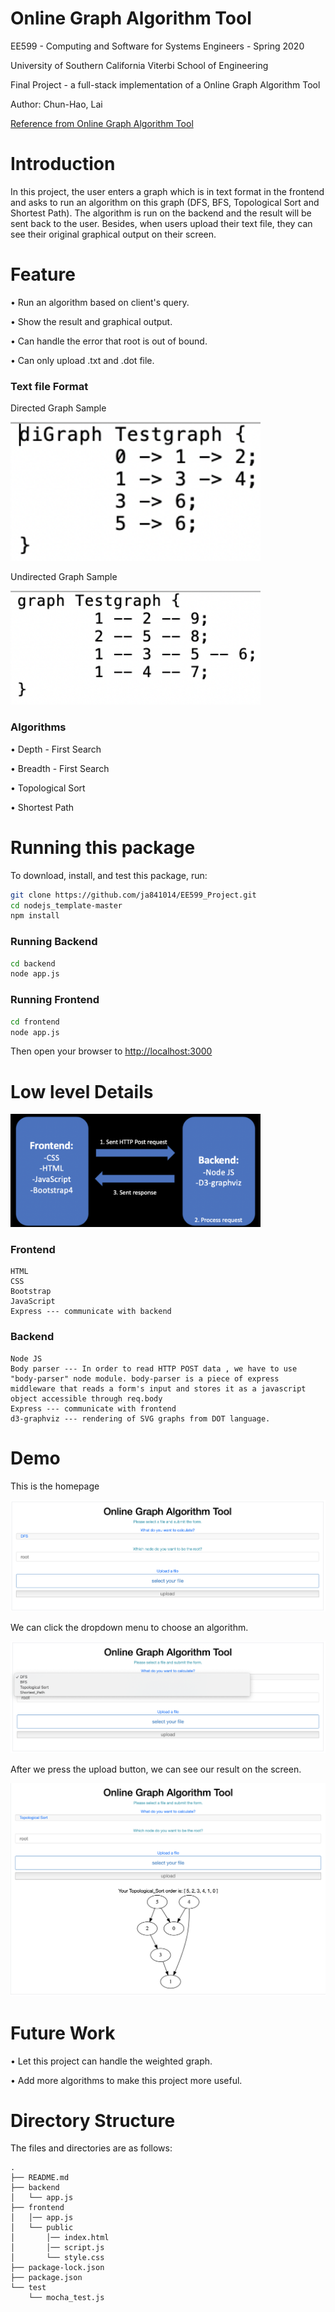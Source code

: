 # Online Graph Algorithm Tool

EE599 - Computing and Software for Systems Engineers - Spring 2020

University of Southern California Viterbi School of Engineering

Final Project - a full-stack implementation of a Online Graph Algorithm Tool

Author: Chun-Hao, Lai

[Reference from Online Graph Algorithm Tool](https://graphonline.ru/en/)

# Introduction

In this project, the user enters a graph which is in text format in the frontend and asks to run an algorithm on this graph (DFS, BFS, Topological Sort and Shortest Path). The algorithm is run on the backend and the result will be sent back to the user. Besides, when users upload their text file, they can see their original graphical output on their screen.

# Feature

• Run an algorithm based on client's query.

• Show the result and graphical output.

• Can handle the error that root is out of bound.

• Can only upload .txt and .dot file.

### Text file Format

Directed Graph Sample

<img alt="Frontend" src="https://github.com/ja841014/EE599_Project/blob/master/frontend/Directed_Graph_Sample.png" width="400">

Undirected Graph Sample

<img alt="Frontend" src="https://github.com/ja841014/EE599_Project/blob/master/frontend/Undirected_Graph_Sample.png" width="400">

### Algorithms
• Depth - First Search

• Breadth - First Search

• Topological Sort

• Shortest Path

# Running this package

To download, install, and test this package, run:

```bash
git clone https://github.com/ja841014/EE599_Project.git
cd nodejs_template-master
npm install
```

### Running Backend
```bash
cd backend
node app.js
```

### Running Frontend
```bash
cd frontend
node app.js
```
Then open your browser to [http://localhost:3000](http://localhost:3000)

# Low level Details

<img alt="Process" src="https://github.com/ja841014/EE599_Project/blob/master/frontend/process.png" width="400">

### Frontend
    HTML 
    CSS 
    Bootstrap
    JavaScript
    Express --- communicate with backend
### Backend
    Node JS
    Body parser --- In order to read HTTP POST data , we have to use "body-parser" node module. body-parser is a piece of express middleware that reads a form's input and stores it as a javascript object accessible through req.body
    Express --- communicate with frontend
    d3-graphviz --- rendering of SVG graphs from DOT language.

# Demo

This is the homepage

<img alt="Frontend" src="https://github.com/ja841014/EE599_Project/blob/master/frontend/frontend_appearance.png">

We can click the dropdown menu to choose an algorithm.

<img alt="Frontend" src="https://github.com/ja841014/EE599_Project/blob/master/frontend/DEMO_Select.png">

After we press the upload button, we can see our result on the screen.

<img alt="Frontend" src="https://github.com/ja841014/EE599_Project/blob/master/backend/DEMO_TOPO.png">

# Future Work
 • Let this project can handle the weighted graph.
 
 • Add more algorithms to make this project more useful.

# Directory Structure

The files and directories are as follows:

```
.
├── README.md
├── backend
│   └── app.js
├── frontend
│   │── app.js
│   └── public
│       │── index.html
│       │── script.js
│       └── style.css
├── package-lock.json
├── package.json
└── test
    └── mocha_test.js
    
```

